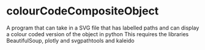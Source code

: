 # colourCodeCompositeObject
A program that can take in a SVG file that has labelled paths and can display a colour coded version of the object in python   This requires the libraries BeautifulSoup, plotly and svgpathtools and kaleido
